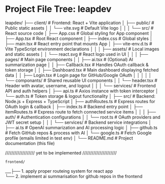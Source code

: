 # Project File Tree: leapdev

leapdev/
├── client/                      # Frontend: React + Vite application
│   ├── public/                   # Public static assets
│   │   └── vite.svg              # Default Vite logo
│   │
│   └── src/                      # React source code
│       ├── App.css               # Global styling for App component
│       ├── App.tsx               # Root React component
│       ├── index.css             # Global styles
│       ├── main.tsx              # React entry point that mounts App
│       ├── vite-env.d.ts         # Vite TypeScript environment declarations
│       │
│       ├── assets/               # Local images and static assets
│       │   └── react.svg         # React logo used in UI
│       │
│       ├── pages/                # Main page components
│       │   ├── ai.tsx            # (Optional) AI summarization page
│       │   ├── Callback.tsx      # Handles OAuth callback & token storage
│       │   ├── Dashboard.tsx     # Main dashboard displaying fetched data
│       │   ├── Login.tsx         # Login page for GitHub/Google OAuth
│       │   │
│       │   └── componants/       # Shared reusable UI components
│       │       └── header.tsx    # Header with avatar, username, and logout
│       │
│       └── services/             # Frontend API and auth helpers
│           ├── api.ts            # Axios instance with token interceptor
│           └── auth.ts           # Token storage & logout functionality
│
├── src/                          # Backend: Node.js + Express + TypeScript
│   ├── authRoutes.ts             # Express routes for OAuth login & callback
│   ├── index.ts                  # Backend entry point
│   ├── itemRoutes.ts             # Express route to fetch connected service items
│   │
│   ├── auth/                     # Authentication configurations
│   │   └── root.ts               # OAuth providers and JWT secret setup
│   │
│   └── services/                 # Backend service integrations
│       ├── ai.ts                 # OpenAI summarization and AI processing logic
│       ├── github.ts             # Fetch GitHub repos & process with AI
│       └── google.ts             # Fetch Google profile (emails limited in test env)
│
└── README.md                     # Project documentation (this file)

/////////////////// yet to be implemented //////////////////////

    frontend/
___├── 1. apply proper routeing system for react app  
   └── 2. implement ai summarisation for github repos in the frontend 



